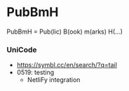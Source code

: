 # PubBmH
PubBmH = Pub(lic)  B(ook) m(arks) H(...)


### UniCode

- https://symbl.cc/en/search/?q=tail
- 0519: testing
  - NetliFy integration 
